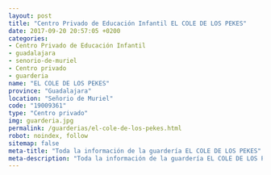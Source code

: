 ```yaml
---
layout: post
title: "Centro Privado de Educación Infantil EL COLE DE LOS PEKES"
date: 2017-09-20 20:57:05 +0200
categories:
- Centro Privado de Educación Infantil
- guadalajara
- senorio-de-muriel
- Centro privado
- guarderia
name: "EL COLE DE LOS PEKES"
province: "Guadalajara"
location: "Señorio de Muriel"
code: "19009361"
type: "Centro privado"
img: guarderia.jpg
permalink: /guarderias/el-cole-de-los-pekes.html
robot: noindex, follow
sitemap: false
meta-title: "Toda la información de la guardería EL COLE DE LOS PEKES"
meta-description: "Toda la información de la guardería EL COLE DE LOS PEKES"
---
```


